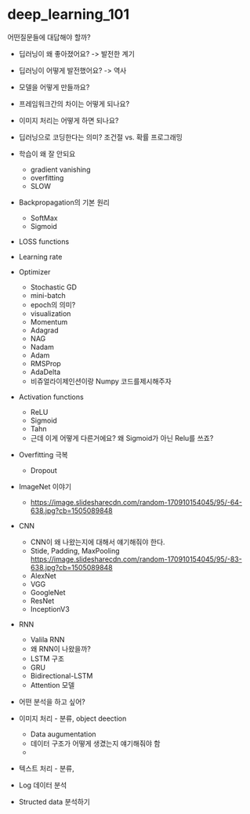 # deep_learning_101

어떤질문들에 대답해야 할까?
- 딥러닝이 왜 좋아졌어요? -> 발전한 계기
- 딥러닝이 어떻게 발전했어요? -> 역사
- 모델을 어떻게 만들까요?
- 프레임워크간의 차이는 어떻게 되나요?
- 이미지 처리는 어떻게 하면 되나요?
- 딥러닝으로 코딩한다는 의미? 조건절 vs. 확률 프로그래밍
- 학습이 왜 잘 안되요
  - gradient vanishing
  - overfitting
  - SLOW
- Backpropagation의 기본 원리
  - SoftMax
  - Sigmoid

- LOSS functions
- Learning rate
- Optimizer
  - Stochastic GD
  - mini-batch
  - epoch의 의미?
  - visualization
  - Momentum
  - Adagrad
  - NAG
  - Nadam
  - Adam
  - RMSProp
  - AdaDelta
  - 비쥬얼라이제인션이랑 Numpy 코드를제시해주자
- Activation functions
  - ReLU
  - Sigmoid
  - Tahn
  - 근데 이게 어떻게 다른거에요? 왜 Sigmoid가 아닌 Relu를 쓰죠?
- Overfitting 극복
  - Dropout
- ImageNet 이야기
  - https://image.slidesharecdn.com/random-170910154045/95/-64-638.jpg?cb=1505089848


- CNN
  - CNN이 왜 나왔는지에 대해서 얘기해줘야 한다.
  - Stide, Padding, MaxPooling
   https://image.slidesharecdn.com/random-170910154045/95/-83-638.jpg?cb=1505089848
  - AlexNet
  - VGG
  - GoogleNet
  - ResNet
  - InceptionV3
- RNN
  - Valila RNN
  - 왜 RNN이 나왔을까?
  - LSTM 구조
  - GRU
  - Bidirectional-LSTM
  - Attention 모델
- 어떤 분석을 하고 싶어?
- 이미지 처리 - 분류, object deection
  - Data augumentation
  - 데이터 구조가 어떻게 생겼는지 얘기해줘야 함
  -
- 텍스트 처리 - 분류,
- Log 데이터 분석
- Structed data 분석하기
